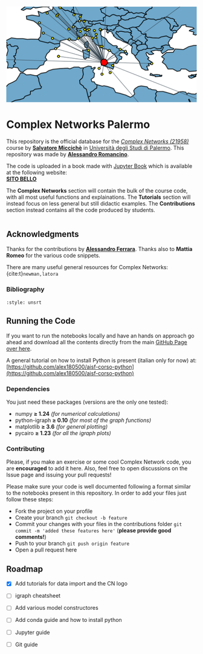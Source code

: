 ![logo](images/cnpa_banner.png)

# Complex Networks Palermo

This repository is the official database for the [_Complex Networks (21958)_](https://www.unipa.it/persone/docenti/m/salvatore.micciche/?pagina=insegnamento&idInsegnamento=155641&idCattedra=149802) course by [**Salvatore Miccichè**](https://www.unipa.it/persone/docenti/m/salvatore.micciche/) in [Università degli Studi di Palermo](https://www.unipa.it/). This repository was made by [**Alessandro Romancino**](https://github.com/alex180500).

The code is uploaded in a book made with [Jupyter Book](https://jupyterbook.org/en/stable/intro.html) which is available at the following website: \
[**SITO BELLO**](https://www.unipa.it/)

The **Complex Networks** section will contain the bulk of the course code, with all most useful functions and explainations. The **Tutorials** section will instead focus on less general but still didactic examples. The **Contributions** section instead contains all the code produced by students.

```{tableofcontents}
```

## Acknowledgments

Thanks for the contributions by [**Alessandro Ferrara**](https://github.com/Pherrara). Thanks also to **Mattia Romeo** for the various code snippets.

There are many useful general resources for Complex Networks: \
{cite:t}`newman,latora`

### Bibliography
```{bibliography}
:style: unsrt
```

## Running the Code

If you want to run the notebooks locally and have an hands on approach go ahead and download all the contents directly from the main [GitHub Page over here](https://github.com/CNPalermo/complex-networks-palermo).

A general tutorial on how to install Python is present (italian only for now) at: \
[https://github.com/alex180500/aisf-corso-python](https://github.com/alex180500/aisf-corso-python)

### Dependencies

You just need these packages (versions are the only one tested):
- numpy **≥ 1.24** _(for numerical calculations)_
- python-igraph **≥ 0.10** _(for most of the graph functions)_
- matplotlib **≥ 3.6** _(for general plotting)_
- pycairo **≥ 1.23** _(for all the igraph plots)_

### Contributing

Please, if you make an exercise or some cool Complex Network code, you are **encouraged** to add it here. Also, feel free to open discussions on the Issue page and issuing your pull requests!

Please make sure your code is well documented following a format similar to the notebooks present in this repository. In order to add your files just follow these steps:

- Fork the project on your profile
- Create your branch `git checkout -b feature`
- Commit your changes with your files in the contributions folder `git commit -m 'added these features here'` (**please provide good comments!**)
- Push to your branch `git push origin feature`
- Open a pull request here

## Roadmap

- [x] Add tutorials for data import and the CN logo
- [ ] igraph cheatsheet
- [ ] Add various model constructores
- [ ] Add conda guide and how to install python
- [ ] Jupyter guide
- [ ] Git guide





